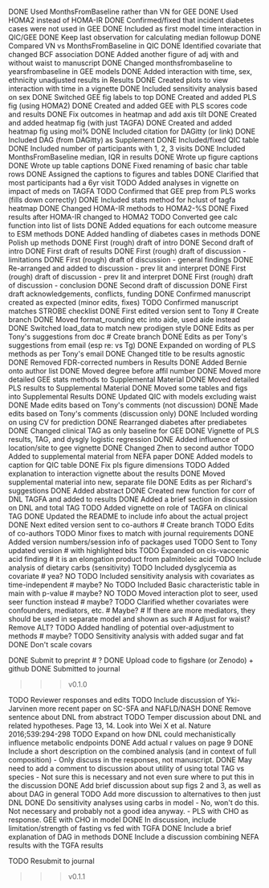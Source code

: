 DONE Used MonthsFromBaseline rather than VN for GEE
DONE Used HOMA2 instead of HOMA-IR
DONE Confirmed/fixed that incident diabetes cases were not used in GEE
DONE Included as first model time interaction in QIC/GEE
DONE Keep last observation for calculating median followup
DONE Compared VN vs MonthsFromBaseline in QIC
DONE Identified covariate that changed BCF association
DONE Added another figure of adj with and without waist to manuscript
DONE Changed monthsfrombaseline to yearsfrombaseline in GEE models
DONE Added interaction with time, sex, ethnicity unadjusted results in Results
DONE Created plots to view interaction with time in a vignette
DONE Included sensitivity analysis based on sex
DONE Switched GEE fig labels to top
DONE Created and added PLS fig (using HOMA2)
DONE Created and added GEE with PLS scores code and results
DONE Fix outcomes in heatmap and add axis tilt
DONE Created and added heatmap fig (with just TAGFA)
DONE Created and added heatmap fig using mol%
DONE Included citation for DAGitty (or link)
DONE Included DAG (from DAGitty) as Supplement
DONE Included/fixed QIC table
DONE Included number of participants with 1, 2, 3 visits
DONE Included MonthsFromBaseline median, IQR in results
DONE Wrote up figure captions
DONE Wrote up table captions
DONE Fixed renaming of basic char table rows
DONE Assigned the captions to figures and tables
DONE Clarified that most participants had a 6yr visit
TODO Added analyses in vignette on impact of meds on TAGFA
TODO Confirmed that GEE prep from PLS works (fills down correctly)
DONE Included stats method for hclust of tagfa heatmap
DONE Changed HOMA-IR methods to HOMA2-%S
DONE Fixed results after HOMA-IR changed to HOMA2
TODO Converted gee calc function into list of lists
DONE Added equations for each outcome measure to ESM methods
DONE Added handling of diabetes cases in methods
DONE Polish up methods
DONE First (rough) draft of intro
DONE Second draft of intro
DONE First draft of results
DONE First (rough) draft of discussion - limitations
DONE First (rough) draft of discussion - general findings
DONE Re-arranged and added to discussion - prev lit and interpret
DONE First (rough) draft of discussion - prev lit and interpret
DONE First (rough) draft of discussion - conclusion
DONE Second draft of discussion
DONE First draft acknowledgements, conflicts, funding
DONE Confirmed manuscript created as expected (minor edits, fixes)
TODO Confirmed manuscript matches STROBE checklist
DONE First edited version sent to Tony # Create branch
DONE Moved format_rounding etc into aide, used aide instead
DONE Switched load_data to match new prodigen style
DONE Edits as per Tony's suggestions from doc # Create branch
DONE Edits as per Tony's suggestions from email (esp re: vs Tg)
DONE Expanded on wording of PLS methods as per Tony's email
DONE Changed title to be results agnostic
DONE Removed FDR-corrected numbers in Results
DONE Added Bernie onto author list
DONE Moved degree before affil number
DONE Moved more detailed GEE stats methods to Supplemental Material
DONE Moved detailed PLS results to Supplemental Material
DONE Moved some tables and figs into Supplemental Results
DONE Updated QIC with models excluding waist
DONE Made edits based on Tony's comments (not discussion)
DONE Made edits based on Tony's comments (discussion only)
DONE Included wording on using CV for prediction
DONE Rearranged diabetes after prediabetes
DONE Changed clinical TAG as only baseline for GEE
DONE Vignette of PLS results, TAG, and dysgly logistic regression
DONE Added influence of location/site to gee vignette
DONE Changed Zhen to second author
TODO Added to supplemental material from NEFA paper
DONE Added models to caption for QIC table
DONE Fix pls figure dimensions
TODO Added explanation to interaction vignette about the results
DONE Moved supplemental material into new, separate file
DONE Edits as per Richard's suggestions
DONE Added abstract
DONE Created new function for corr of DNL TAGFA and added to results
DONE Added a brief section in discussion on DNL and total TAG
TODO Added vignette on role of TAGFA on clinical TAG
DONE Updated the README to include info about the actual project
DONE Next edited version sent to co-authors # Create branch
TODO Edits of co-authors
TODO Minor fixes to match with journal requirements
DONE Added version numbers/session info of packages used
TODO Sent to Tony updated version # with highlighted bits
TODO Expanded on cis-vaccenic acid finding # it is an elongation product from palmitoleic acid
TODO Include analysis of dietary carbs (sensitivity)
TODO Included dysglycemia as covariate # yea? NO
TODO Included sensitivity analysis with covariates as time-independent # maybe? No
TODO Included Basic characteristic table in main with p-value # maybe? NO
TODO Moved interaction plot to seer, used seer function instead # maybe?
TODO Clarified whether covariates were confounders, mediators, etc.
    # Maybe?
    # If there are more mediators, they should be used in separate model and shown as such
    # Adjust for waist? Remove ALT?
TODO Added handling of potential over-adjustment to methods # maybe?
TODO Sensitivity analysis with added sugar and fat
DONE Don't scale covars

DONE Submit to preprint # ?
DONE Upload code to figshare (or Zenodo) + github
DONE Submitted to journal
>>> v0.1.0

TODO Reviewer responses and edits
TODO Include discussion of Yki-Jarvinen more recent paper on SC-SFA and NAFLD/NASH
DONE Remove sentence about DNL from abstract
TODO Temper discussion about DNL and related hypotheses.
    Page 13, 14. Look into Wei X et al. Nature 2016;539:294-298
TODO Expand on how DNL could mechanistically influence metabolic endpoints
DONE Add actual r values on page 9
DONE Include a short description on the combined analysis (and in context of full composition)
    - Only discuss in the responses, not manuscript.
DONE May need to add a comment to discussion about utility of using total TAG vs species
    - Not sure this is necessary and not even sure where to put this in the discussion
DONE Add brief discussion about sup figs 2 and 3, as well as about DAG in general
TODO Add more discussion to alternatives to then just DNL
DONE Do sensitivity analyses using carbs in model
    - No, won't do this. Not necessary and probably not a good idea anyway.
    - PLS with CHO as response. GEE with CHO in model
DONE In discussion, include limitation/strength of fasting vs fed with TGFA 
DONE Include a brief explanation of DAG in methods
DONE Include a discussion combining NEFA results with the TGFA results

TODO Resubmit to journal
>>> v0.1.1
